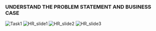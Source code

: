 ### UNDERSTAND THE PROBLEM STATEMENT AND BUSINESS CASE
![Task1](https://github.com/RAJUPRADHAN/Human-Resources-Department-Solution/assets/38165195/bd4fe1b3-e1bc-48b8-b6b5-85b5ceb0ae9e)
![HR_slide1](https://github.com/RAJUPRADHAN/Human-Resources-Department-Solution/assets/38165195/e1c2c88f-78c9-4c15-9905-3decb9c462d9)
![HR_slide2](https://github.com/RAJUPRADHAN/Human-Resources-Department-Solution/assets/38165195/ab12a2b8-c0d4-4f02-a671-e8d858d5e27a)
![HR_slide3](https://github.com/RAJUPRADHAN/Human-Resources-Department-Solution/assets/38165195/c0419fac-0e3b-42c2-8721-793bbbef927b)
